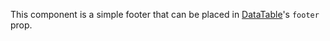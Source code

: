 This component is a simple footer that can be placed in [DataTable](/#/Components/DataTable)'s `footer` prop.
